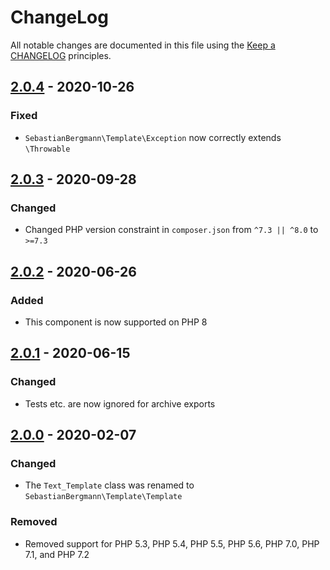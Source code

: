 # ChangeLog

All notable changes are documented in this file using the [Keep a CHANGELOG](http://keepachangelog.com/) principles.

## [2.0.4] - 2020-10-26

### Fixed

- `SebastianBergmann\Template\Exception` now correctly extends `\Throwable`

## [2.0.3] - 2020-09-28

### Changed

- Changed PHP version constraint in `composer.json` from `^7.3 || ^8.0` to `>=7.3`

## [2.0.2] - 2020-06-26

### Added

- This component is now supported on PHP 8

## [2.0.1] - 2020-06-15

### Changed

- Tests etc. are now ignored for archive exports

## [2.0.0] - 2020-02-07

### Changed

- The `Text_Template` class was renamed to `SebastianBergmann\Template\Template`

### Removed

- Removed support for PHP 5.3, PHP 5.4, PHP 5.5, PHP 5.6, PHP 7.0, PHP 7.1, and PHP 7.2

[2.0.4]: https://github.com/sebastianbergmann/php-text-template/compare/2.0.3...2.0.4
[2.0.3]: https://github.com/sebastianbergmann/php-text-template/compare/2.0.2...2.0.3
[2.0.2]: https://github.com/sebastianbergmann/php-text-template/compare/2.0.1...2.0.2
[2.0.1]: https://github.com/sebastianbergmann/php-text-template/compare/2.0.0...2.0.1
[2.0.0]: https://github.com/sebastianbergmann/php-text-template/compare/1.2.1...2.0.0
